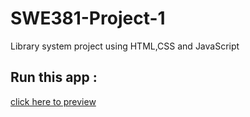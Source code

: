 # SWE381-Project-1
Library system project using HTML,CSS and JavaScript
## Run this app :
[click here to preview](https://xximiaxx.github.io/SWE381-Project-1/)
